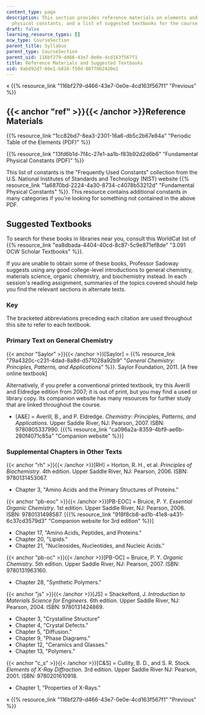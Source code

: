 ```yaml
---
content_type: page
description: This section provides reference materials on elements and fundamental
  physical constants, and a list of suggested textbooks for the course.
draft: false
learning_resource_types: []
ocw_type: CourseSection
parent_title: Syllabus
parent_type: CourseSection
parent_uid: 116bf279-d466-43e7-0e0e-4cd163f567f1
title: Reference Materials and Suggested Textbooks
uid: 9abd92d7-66e1-b816-f50d-00770b2420e1
---
```

« {{% resource_link "116bf279-d466-43e7-0e0e-4cd163f567f1" "Previous" %}}

## {{< anchor "ref" >}}{{< /anchor >}}Reference Materials

{{% resource_link "1cc82bd7-8ea3-2301-16a6-db5c2b67e84a" "Periodic Table of the Elements (PDF)" %}}

{{% resource_link "13fd6b1d-7f4c-27e1-aa1b-f83b92d2d6b6" "Fundamental Physical Constants (PDF)" %}}

This list of constants is the "Frequently Used Constants" collection from the U.S. National Institutes of Standards and Technology (NIST) website {{% resource_link "1a6870bd-2224-4a30-8734-c4078b53212d" "Fundamental Physical Constants" %}}. This resource contains additional constants in many categories if you're looking for something not contained in the above PDF.

## Suggested Textbooks

To search for these books in libraries near you, consult this WorldCat list of {{% resource_link "ea8dbada-4404-40cd-8c87-5c9e871ef8de" "3.091 OCW Scholar Textbooks" %}}.

If you are unable to obtain some of these books, Professor Sadoway suggests using any good college-level introductions to general chemistry, materials science, organic chemistry, and biochemistry instead. In each session's reading assignment, summaries of the topics covered should help you find the relevant sections in alternate texts.

### Key

The bracketed abbreviations preceding each citation are used throughout this site to refer to each textbook.

### Primary Text on General Chemistry

{{< anchor "Saylor" >}}{{< /anchor >}}\[Saylor\] = {{% resource_link "79a4320c-c231-4dad-8a8d-d571028a92b9" "*General* *Chemistry: Principles, Patterns, and Applications*" %}}. Saylor Foundation, 2011. \[A free online textbook\]

Alternatively, if you prefer a conventional printed textbook, try this Averill and Eldredge edition from 2007; it is out of print, but you may find a used or library copy. Its companion website has many resources for further study that are linked throughout the course.

- \[A&E\] = Averill, B., and P. Eldredge. *Chemistry: Principles, Patterns, and Applications*. Upper Saddle River, NJ: Pearson, 2007. ISBN: 9780805337990. \[{{% resource_link "ca096a2a-8359-4bf9-ae6b-280f4071c85a" "Companion website" %}}\]

### Supplemental Chapters in Other Texts

{{< anchor "rh" >}}{{< /anchor >}}\[RH\] = Horton, R. H., et al. *Principles of Biochemistry*. 4th edition. Upper Saddle River, NJ: Pearson, 2006. ISBN: 9780131453067.

- Chapter 3, "Amino Acids and the Primary Structures of Proteins."

{{< anchor "pb-eoc" >}}{{< /anchor >}}\[PB-EOC\] = Bruice, P. Y. *Essential Organic Chemistry*. 1st edition. Upper Saddle River, NJ: Pearson, 2006. ISBN: 9780131498587. \[{{% resource_link "918f8cb8-ad1b-41e8-a431-6c37cd3579d3" "Companion website for 3rd edition" %}}\]

- Chapter 17, "Amino Acids, Peptides, and Proteins."
- Chapter 20, "Lipids."
- Chapter 21, "Nucleosides, Nucleotides, and Nucleic Acids."

{{< anchor "pb-oc" >}}{{< /anchor >}}\[PB-OC\] = Bruice, P. Y. *Organic Chemistry*. 5th edition. Upper Saddle River, NJ: Pearson, 2007. ISBN: 9780131963160.

- Chapter 28, "Synthetic Polymers."

{{< anchor "js" >}}{{< /anchor >}}\[JS\] = Shackelford, J. *Introduction to Materials Science for Engineers*. 6th edition. Upper Saddle River, NJ: Pearson, 2004. ISBN: 9780131424869.

- Chapter 3, "Crystalline Structure"
- Chapter 4, "Crystal Defects."
- Chapter 5, "Diffusion."
- Chapter 9, "Phase Diagrams."
- Chapter 12, "Ceramics and Glasses."
- Chapter 13, "Polymers."

{{< anchor "c_s" >}}{{< /anchor >}}\[C&S\] = Cullity, B. D., and S. R. Stock. *Elements of X-Ray Diffraction*. 3rd edition. Upper Saddle River NJ: Pearson, 2001. ISBN: 9780201610918.

- Chapter 1, "Properties of X-Rays."

« {{% resource_link "116bf279-d466-43e7-0e0e-4cd163f567f1" "Previous" %}}